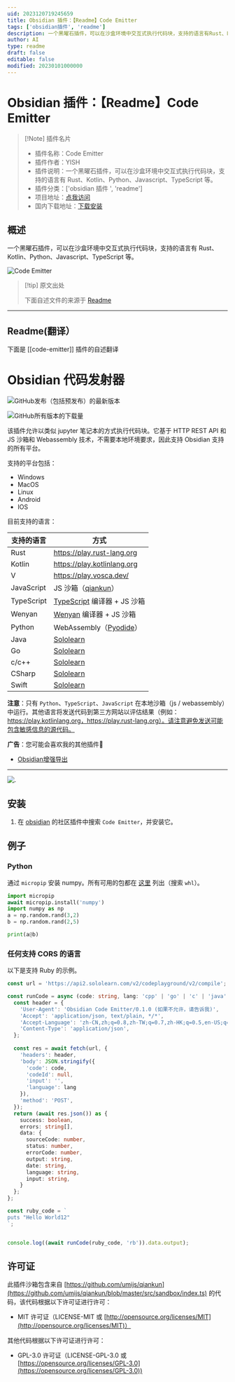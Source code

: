 ```yaml
---
uid: 2023120719245659
title: Obsidian 插件：【Readme】Code Emitter
tags: ['obsidian插件', 'readme']
description: 一个黑曜石插件，可以在沙盒环境中交互式执行代码块，支持的语言有Rust、Kotlin、Python、Javascript、TypeScript等。
author: AI
type: readme
draft: false
editable: false
modified: 20230101000000
---
```


# Obsidian 插件：【Readme】Code Emitter

> [!Note] 插件名片
> - 插件名称：Code Emitter
> - 插件作者：YISH
> - 插件说明：一个黑曜石插件，可以在沙盒环境中交互式执行代码块，支持的语言有 Rust、Kotlin、Python、Javascript、TypeScript 等。
> - 插件分类：['obsidian 插件 ', 'readme']
> - 项目地址：[点我访问](https://github.com/mokeyish/obsidian-code-emitter)
> - 国内下载地址：[下载安装](https://pkmer.cn/products/plugin/pluginMarket/?code-emitter)

## 概述

一个黑曜石插件，可以在沙盒环境中交互式执行代码块，支持的语言有 Rust、Kotlin、Python、Javascript、TypeScript 等。

![Code Emitter](https://cdn.pkmer.cn/covers/code-emitter.gif!pkmer)

> [!tip] 原文出处
>
>下面自述文件的来源于 [Readme](https://ghproxy.net/https://raw.githubusercontent.com/mokeyish/obsidian-code-emitter/master/README.md)
>

---

## Readme(翻译）

下面是 [[code-emitter]] 插件的自述翻译

# Obsidian 代码发射器

![GitHub发布（包括预发布）的最新版本](https://img.shields.io/github/v/release/mokeyish/obsidian-code-emitter?display_name=tag&include_prereleases)

![GitHub所有版本的下载量](https://img.shields.io/github/downloads/mokeyish/obsidian-code-emitter/total?style=flat-square)

该插件允许以类似 jupyter 笔记本的方式执行代码块。它基于 HTTP REST API 和 JS 沙箱和 Webassembly 技术，不需要本地环境要求，因此支持 Obsidian 支持的所有平台。

支持的平台包括：

- Windows
- MacOS
- Linux
- Android
- IOS

目前支持的语言：

| 支持的语言 | 方式                                                         |
| ---------- | ------------------------------------------------------------ |
| Rust       | <https://play.rust-lang.org>                                   |
| Kotlin     | <https://play.kotlinlang.org>                                  |
| V          | <https://play.vosca.dev/>                                      |
| JavaScript | JS 沙箱（[qiankun](https://github.com/umijs/qiankun/blob/master/src/sandbox/index.ts)） |
| TypeScript | [TypeScript](https://www.typescriptlang.org/) 编译器 + JS 沙箱 |
| Wenyan     | [Wenyan](https://github.com/wenyan-lang/wenyan) 编译器 + JS 沙箱 |
| Python     | WebAssembly（[Pyodide](https://github.com/pyodide/pyodide)）  |
| Java       | [Sololearn](https://www.sololearn.com)                       |
| Go         | [Sololearn](https://www.sololearn.com)                       |
| c/c++      | [Sololearn](https://www.sololearn.com)                       |
| CSharp     | [Sololearn](https://www.sololearn.com)                       |
| Swift      | [Sololearn](https://www.sololearn.com)                       |

**注意**：只有 `Python`、`TypeScript`、`JavaScript` 在本地沙箱（js / webassembly）中运行。其他语言将发送代码到第三方网站以评估结果（例如：<https://play.kotlinlang.org，https://play.rust-lang.org）。请注意避免发送可能包含敏感信息的源代码。>

**广告**：您可能会喜欢我的其他插件🤪

- [Obsidian增强导出](https://github.com/mokeyish/obsidian-enhancing-export)

---

![.](https://cdn.pkmer.cn/covers/code-emitter_2_0.gif!pkmer)

## 安装

1. 在 [obsidian](https://obsidian.md/) 的社区插件中搜索 `Code Emitter`，并安装它。

## 例子

### Python

通过 `micropip` 安装 numpy。所有可用的包都在 [这里](https://github.com/mokeyish/pyodide-dist/find/master) 列出（搜索 `whl`）。

```python
import micropip
await micropip.install('numpy')  
import numpy as np
a = np.random.rand(3,2)
b = np.random.rand(2,5)

print(a@b)
```

### 任何支持 CORS 的语言

以下是支持 Ruby 的示例。

```typescript
const url = 'https://api2.sololearn.com/v2/codeplayground/v2/compile';

const runCode = async (code: string, lang: 'cpp' | 'go' | 'c' | 'java' | 'cs' | 'swift' | 'rb') => {
  const header = {
    'User-Agent': 'Obsidian Code Emitter/0.1.0 (如果不允许，请告诉我)',
    'Accept': 'application/json, text/plain, */*',
    'Accept-Language': 'zh-CN,zh;q=0.8,zh-TW;q=0.7,zh-HK;q=0.5,en-US;q=0.3,en;q=0.2',
    'Content-Type': 'application/json',
  };
		
  const res = await fetch(url, {
    'headers': header,
    'body': JSON.stringify({
      'code': code,
      'codeId': null,
      'input': '',
      'language': lang
    }),
    'method': 'POST',
  });
  return (await res.json()) as {
    success: boolean,
    errors: string[],
    data: {
      sourceCode: number,
      status: number,
      errorCode: number,
      output: string,
      date: string,
      language: string,
      input: string,
    }
  };
};

const ruby_code = `
puts "Hello World12"
`;


console.log((await runCode(ruby_code, 'rb')).data.output);
```

## 许可证

此插件沙箱包含来自 [https://github.com/umijs/qiankun](https://github.com/umijs/qiankun/blob/master/src/sandbox/index.ts) 的代码，该代码根据以下许可证进行许可：

- MIT 许可证（LICENSE-MIT 或 [http://opensource.org/licenses/MIT](http://opensource.org/licenses/MIT)）

其他代码根据以下许可证进行许可：

- GPL-3.0 许可证（LICENSE-GPL-3.0 或 [https://opensource.org/licenses/GPL-3.0](https://opensource.org/licenses/GPL-3.0))




